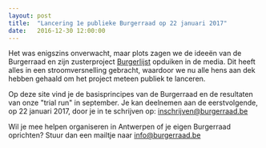 ```yaml
---
layout: post
title:  "Lancering 1e publieke Burgerraad op 22 januari 2017"
date:   2016-12-30 12:00:00 
---
```


Het was enigszins onverwacht, maar plots zagen we de ideeën van de Burgerraad en zijn zusterproject [Burgerlijst](http://www.burgerlijst.be) opduiken in de media. Dit heeft alles in een stroomversnelling gebracht, waardoor we nu alle hens aan dek hebben gehaald om het project meteen publiek te lanceren.

Op deze site vind je de basisprincipes van de Burgerraad en de resultaten van onze "trial run" in september. Je kan deelnemen aan de eerstvolgende, op 22 januari 2017, door je in te schrijven op: inschrijven@burgerraad.be

Wil je mee helpen organiseren in Antwerpen of je eigen Burgerraad oprichten? Stuur dan een mailtje naar info@burgerraad.be
